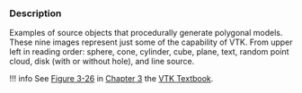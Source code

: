 ### Description

Examples of source objects that procedurally generate polygonal models. These nine images represent just some of the capability of VTK. From upper left in reading order: sphere, cone, cylinder, cube, plane, text, random point cloud,
disk (with or without hole), and line source.

!!! info
    See [Figure 3-26](../../../VTKBook/03Chapter3/#Figure%203-26) in [Chapter 3](../../../VTKBook/03Chapter3) the [VTK Textbook](../../../VTKBook/01Chapter1).

